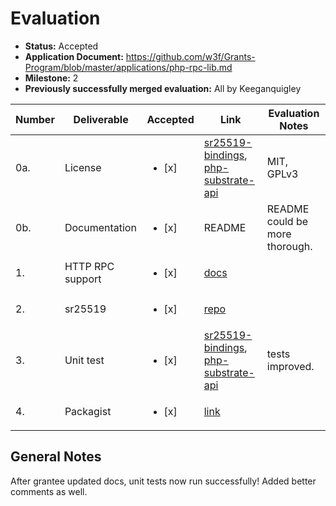 # Evaluation

- **Status:** Accepted
- **Application Document:** https://github.com/w3f/Grants-Program/blob/master/applications/php-rpc-lib.md
- **Milestone:** 2
- **Previously successfully merged evaluation:** All by Keeganquigley

| Number | Deliverable | Accepted | Link | Evaluation Notes |
| ------------- | ------------- | ------------- | ------------- |------------- |
| 0a. | License | <ul><li>[x] </li></ul> | [sr25519-bindings](https://github.com/gmajor-encrypt/sr25519-bindings/blob/main/LICENSE), [php-substrate-api](https://github.com/gmajor-encrypt/php-substrate-api/blob/master/LICENSE) | MIT, GPLv3 |
| 0b. | Documentation | <ul><li>[x] </li></ul> | README | README could be more thorough.
| 1. | HTTP RPC support | <ul><li>[x] </li></ul> | [docs](https://github.com/gmajor-encrypt/php-substrate-api#rpc) |
| 2. | sr25519 | <ul><li>[x] </li></ul> | [repo](https://github.com/gmajor-encrypt/sr25519-bindings) |
| 3. | Unit test | <ul><li>[x] </li></ul> | [sr25519-bindings](https://github.com/gmajor-encrypt/sr25519-bindings/tree/main/test/Crypto/Test), [php-substrate-api](https://github.com/gmajor-encrypt/php-substrate-api/tree/master/test/Rpc) | tests improved.
| 4. | Packagist | <ul><li>[x] </li></ul> | [link](https://packagist.org/packages/gmajor/php-substrate-api) |

## General Notes

After grantee updated docs, unit tests now run successfully! Added better comments as well.

